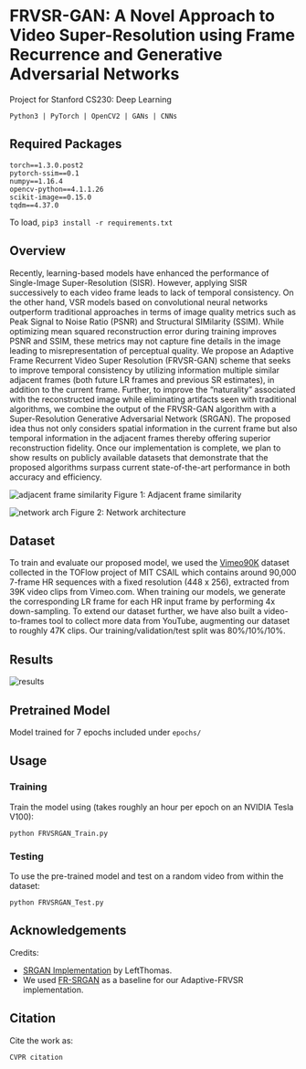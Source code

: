 # FRVSR-GAN: A Novel Approach to Video Super-Resolution using Frame Recurrence and Generative Adversarial Networks

Project for Stanford CS230: Deep Learning

```Python3 | PyTorch | OpenCV2 | GANs | CNNs```

## Required Packages

```
torch==1.3.0.post2
pytorch-ssim==0.1
numpy==1.16.4
opencv-python==4.1.1.26
scikit-image==0.15.0
tqdm==4.37.0
```

To load,
```pip3 install -r requirements.txt```

## Overview

Recently, learning-based models have enhanced the performance of Single-Image Super-Resolution (SISR). However, applying SISR successively to each video frame leads to lack of temporal consistency. On the other hand, VSR models based on convolutional neural networks outperform traditional approaches in terms of image quality metrics such as Peak Signal to Noise Ratio (PSNR) and Structural SIMilarity (SSIM). While optimizing mean squared reconstruction error during training improves PSNR and SSIM, these metrics may not capture fine details in the image leading to misrepresentation of perceptual quality. We propose an Adaptive Frame Recurrent Video Super Resolution (FRVSR-GAN) scheme that seeks to improve temporal consistency by utilizing information multiple similar adjacent frames (both future LR frames and previous SR estimates), in addition to the current frame. Further, to improve the “naturality” associated with the reconstructed image while eliminating artifacts seen with traditional algorithms, we combine the output of the FRVSR-GAN algorithm with a Super-Resolution Generative Adversarial Network (SRGAN). The proposed idea thus not only considers spatial information in the current frame but also temporal information in the adjacent frames thereby offering superior reconstruction fidelity. Once our implementation is complete, we plan to show results on publicly available datasets that demonstrate that the proposed algorithms surpass current state-of-the-art performance in both accuracy and efficiency. 
 
![adjacent frame similarity](https://github.com/amanchadha/FRVSR-GAN/blob/master/images/iSeeBetter_AFS.jpg)
Figure 1: Adjacent frame similarity
 
![network arch](https://github.com/amanchadha/FRVSR-GAN/blob/master/images/iSeeBetter_NNArch.jpg)
Figure 2: Network architecture

## Dataset

To train and evaluate our proposed model, we used the [Vimeo90K](http://data.csail.mit.edu/tofu/dataset/vimeo_septuplet.zip) dataset collected in the TOFlow project of MIT CSAIL which contains around 90,000 7-frame HR sequences with a fixed resolution (448 x 256), extracted from 39K video clips from Vimeo.com. When training our models, we generate the corresponding LR frame for each HR input frame by performing 4x down-sampling. To extend our dataset further, we have also built a video-to-frames tool to collect more data from YouTube, augmenting our dataset to roughly 47K clips. Our training/validation/test split was 80%/10%/10%.

## Results

![results](https://github.com/amanchadha/FRVSR-GAN/blob/master/images/iSeeBetter_Results.jpg)

## Pretrained Model
Model trained for 7 epochs included under ```epochs/```

## Usage

### Training 

Train the model using (takes roughly an hour per epoch on an NVIDIA Tesla V100):

```python FRVSRGAN_Train.py```

### Testing

To use the pre-trained model and test on a random video from within the dataset:

```python FRVSRGAN_Test.py```

## Acknowledgements

Credits:
- [SRGAN Implementation](https://github.com/leftthomas/SRGAN) by LeftThomas.
- We used [FR-SRGAN](https://github.com/ReNginx/FR-SRGAN) as a baseline for our Adaptive-FRVSR implementation.

## Citation
Cite the work as:
```
CVPR citation
```